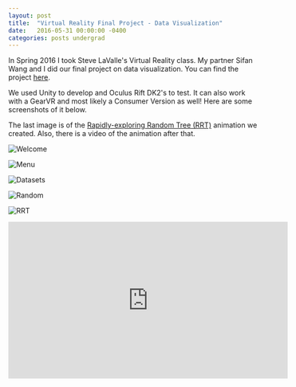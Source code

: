```yaml
---
layout: post
title:  "Virtual Reality Final Project - Data Visualization"
date:   2016-05-31 00:00:00 -0400
categories: posts undergrad
---
```


In Spring 2016 I took Steve LaValle's Virtual Reality class. My partner Sifan Wang and I did our final project on data visualization. You can find the project [here](https://github.com/romanomatthew23/dataVisualizationVR).

We used Unity to develop and Oculus Rift DK2's to test. It can also work with a GearVR and most likely a Consumer Version as well! Here are some screenshots of it below.

The last image is of the [Rapidly-exploring Random Tree (RRT)](https://en.wikipedia.org/wiki/Rapidly-exploring_random_tree) animation we created. Also, there is a video of the animation after that.


![Welcome](/images/Welcome.jpg)

![Menu](/images/Menu.jpg)

![Datasets](/images/Datasets.jpg)

![Random](/images/Random.jpg)

![RRT](/images/RRT.jpg)

<iframe width="560" height="315" src="https://www.youtube.com/embed/G4_7KLkABEo" title="YouTube video player" frameborder="0" allow="accelerometer; autoplay; clipboard-write; encrypted-media; gyroscope; picture-in-picture" allowfullscreen></iframe>